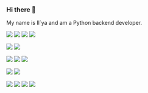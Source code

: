 ### Hi there 👋

My name is Il`ya and am a Python backend developer.  


![](https://img.shields.io/badge/PYTHON-blue)
![](https://img.shields.io/badge/SQL-blue)
![](https://img.shields.io/badge/HTML-blue)
![](https://img.shields.io/badge/CSS-blue)


![](https://img.shields.io/badge/Django-green)
![](https://img.shields.io/badge/FastAPI-green)


![](https://img.shields.io/badge/PostgreSQL-yellow)
![](https://img.shields.io/badge/SQLite-yellow)
![](https://img.shields.io/badge/Redis-yellow)


![](https://img.shields.io/badge/SQLAlchemy-orange)
![](https://img.shields.io/badge/DjangoORM-orange)


![](https://img.shields.io/badge/Docker-red)
![](https://img.shields.io/badge/Nginx-red)
![](https://img.shields.io/badge/Linux-red)
![](https://img.shields.io/badge/Docker_compose-red)
